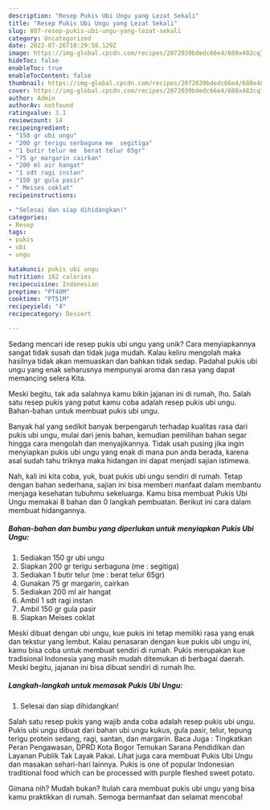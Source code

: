 ```yaml
---
description: "Resep Pukis Ubi Ungu yang Lezat Sekali"
title: "Resep Pukis Ubi Ungu yang Lezat Sekali"
slug: 807-resep-pukis-ubi-ungu-yang-lezat-sekali
category: Uncategorized
date: 2022-07-26T10:29:58.129Z
image: https://img-global.cpcdn.com/recipes/2072039bdedc66e4/680x482cq70/pukis-ubi-ungu-foto-resep-utama.jpg
hideToc: false
enableToc: true
enableTocContent: false
thumbnail: https://img-global.cpcdn.com/recipes/2072039bdedc66e4/680x482cq70/pukis-ubi-ungu-foto-resep-utama.jpg
cover: https://img-global.cpcdn.com/recipes/2072039bdedc66e4/680x482cq70/pukis-ubi-ungu-foto-resep-utama.jpg
author: Admin
authorAv: notfound
ratingvalue: 3.1
reviewcount: 14
recipeingredient:
- "150 gr ubi ungu"
- "200 gr terigu serbaguna me  segitiga"
- "1 butir telur me  berat telur 65gr"
- "75 gr margarin cairkan"
- "200 ml air hangat"
- "1 sdt ragi instan"
- "150 gr gula pasir"
- " Meises coklat"
recipeinstructions:

- "Selesai dan siap dihidangkan!"
categories:
- Resep
tags:
- pukis
- ubi
- ungu

katakunci: pukis ubi ungu 
nutrition: 162 calories
recipecuisine: Indonesian
preptime: "PT40M"
cooktime: "PT51M"
recipeyield: "4"
recipecategory: Dessert

---
```





Sedang mencari ide resep pukis ubi ungu yang unik? Cara menyiapkannya sangat tidak susah dan tidak juga mudah. Kalau keliru mengolah maka hasilnya tidak akan memuaskan dan bahkan tidak sedap. Padahal pukis ubi ungu yang enak seharusnya mempunyai aroma dan rasa yang dapat memancing selera Kita.





Meski begitu, tak ada salahnya kamu bikin jajanan ini di rumah, lho. Salah satu resep pukis yang patut kamu coba adalah resep pukis ubi ungu. Bahan-bahan untuk membuat pukis ubi ungu.

Banyak hal yang sedikit banyak berpengaruh terhadap kualitas rasa dari pukis ubi ungu, mulai dari jenis bahan, kemudian pemilihan bahan segar hingga cara mengolah dan menyajikannya. Tidak usah pusing jika ingin menyiapkan pukis ubi ungu yang enak di mana pun anda berada, karena asal sudah tahu triknya maka hidangan ini dapat menjadi sajian istimewa.






Nah, kali ini kita coba, yuk, buat pukis ubi ungu sendiri di rumah. Tetap dengan bahan sederhana, sajian ini bisa memberi manfaat dalam membantu menjaga kesehatan tubuhmu sekeluarga. Kamu bisa membuat Pukis Ubi Ungu memakai 8 bahan dan 0 langkah pembuatan. Berikut ini cara dalam membuat hidangannya.

<!--inarticleads1-->

##### Bahan-bahan dan bumbu yang diperlukan untuk menyiapkan Pukis Ubi Ungu:

1. Sediakan 150 gr ubi ungu
1. Siapkan 200 gr terigu serbaguna (me : segitiga)
1. Sediakan 1 butir telur (me : berat telur 65gr)
1. Gunakan 75 gr margarin, cairkan
1. Sediakan 200 ml air hangat
1. Ambil 1 sdt ragi instan
1. Ambil 150 gr gula pasir
1. Siapkan  Meises coklat


Meski dibuat dengan ubi ungu, kue pukis ini tetap memiliki rasa yang enak dan tekstur yang lembut. Kalau penasaran dengan kue pukis ubi ungu ini, kamu bisa coba untuk membuat sendiri di rumah. Pukis merupakan kue tradisional Indonesia yang masih mudah ditemukan di berbagai daerah. Meski begitu, jajanan ini bisa dibuat sendiri di rumah lho. 

<!--inarticleads2-->

##### Langkah-langkah untuk memasak Pukis Ubi Ungu:


1. Selesai dan siap dihidangkan!

Salah satu resep pukis yang wajib anda coba adalah resep pukis ubi ungu. Pukis ubi ungu dibuat dari bahan ubi ungu kukus, gula pasir, telur, tepung terigu protein sedang, ragi, santan, dan margarin. Baca Juga : Tingkatkan Peran Pengawasan, DPRD Kota Bogor Temukan Sarana Pendidikan dan Layanan Publik Tak Layak Pakai. Lihat juga cara membuat Pukis Ubi Ungu dan masakan sehari-hari lainnya. Pukis is one of popular Indonesian traditional food which can be processed with purple fleshed sweet potato. 

Gimana nih? Mudah bukan? Itulah cara membuat pukis ubi ungu yang bisa kamu praktikkan di rumah. Semoga bermanfaat dan selamat mencoba!
